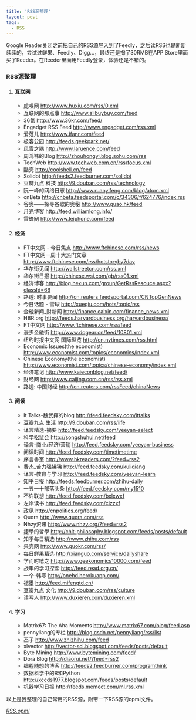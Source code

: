 ```yaml
---
title: 'RSS源整理'
layout: post
tags:
  - RSS
---
```

Google Reader关闭之前把自己的RSS源导入到了Feedly，之后读RSS也是断断续续的，尝试过鲜果、Feedly、Digg...，最终还是掏了30RMB在APP Store里面买了Reeder。在Reeder里面用Feedly登录，体验还是不错的。

### RSS源整理 ###
1. #### 互联网 ####
    + 虎嗅网 <http://www.huxiu.com/rss/0.xml>
    + 互联网的那点事 <http://www.alibuybuy.com/feed>
    + 36氪 <http://www.36kr.com/feed/>
    + Engadget RSS Feed <http://www.engadget.com/rss.xml>
    + 爱范儿 <http://www.ifanr.com/feed>
    + 极客公园 <http://feeds.geekpark.net/>
    + 风雪之隅 <http://www.laruence.com/feed>
    + 周鸿祎的Blog <http://zhouhongyi.blog.sohu.com/rss>
    + TechWeb <http://www.techweb.com.cn/rss/focus.xml>
    + 酷壳 <http://coolshell.cn/feed>
    + Solidot <http://feeds2.feedburner.com/solidot>
    + 豆瓣九点 科技 <http://9.douban.com/rss/technology>
    + 阮一峰的网络日志 <http://www.ruanyifeng.com/blog/atom.xml>
    + cnBeta <http://cnbeta.feedsportal.com/c/34306/f/624776/index.rss>
    + 谷奥——探寻谷歌的奥秘 <http://www.guao.hk/feed>
    + 月光博客 <http://feed.williamlong.info/>
    + 雷锋网 <http://www.leiphone.com/feed>
<!-- more -->
2. #### 经济 ####
    + FT中文网 - 今日焦点 <http://www.ftchinese.com/rss/news>
    + FT中文网一周十大热门文章 <http://www.ftchinese.com/rss/hotstoryby7day>
    + 华尔街见闻 <http://wallstreetcn.com/rss.xml>
    + 华尔街日报 <http://chinese.wsj.com/gb/rss01.xml>
    + 经济博客 <http://blog.hexun.com/group/GetRssResouce.aspx?classId=66>
    + 路透: 时事要闻 <http://cn.reuters.feedsportal.com/CNTopGenNews>
    + 今日话题 - 雪球 <http://xueqiu.com/hots/topic/rss>
    + 金融新闻_财新网 <http://finance.caixin.com/finance_news.xml>
    + HBR.org <http://feeds.harvardbusiness.org/harvardbusiness/>
    + FT中文网 <http://www.ftchinese.com/rss/feed>
    + 漫步金融街 <http://www.dogear.cn/feed/10801.xml>
    + 纽约时报中文网 国际纵览 <http://cn.nytimes.com/rss.html>
    + Economic Issues(the economist) <http://www.economist.com/topics/economics/index.xml>
    + Chinese Economy(the economist) <http://www.economist.com/topics/chinese-economy/index.xml>
    + 经济笔记 <http://www.kaieconblog.net/feed/>
    + 财经网 <http://www.caijing.com.cn/rss/rss.xml>
    + 路透: 中国财经 <http://cn.reuters.com/rssFeed/chinaNews>
3. #### 阅读 ####
    + It Talks-魏武挥的blog <http://feed.feedsky.com/ittalks>
    + 豆瓣九点 生活 <http://9.douban.com/rss/life>
    + 译言精选-摘要 <http://feed.feedsky.com/yeeyan-select>
    + 科学松鼠会 <http://songshuhui.net/feed>
    + 译言-商业/经济/营销 <http://feed.feedsky.com/yeeyan-business>
    + 阅读时间 <http://feed.feedsky.com/timetimetime>
    + 序言書室 <http://www.hkreaders.com/?feed=rss2>
    + 费杰_苦力强狒狒 <http://feed.feedsky.com/kuliqiang>
    + 译言-教育与学习 <http://feed.feedsky.com/yeeyan-learn>
    + 知乎日报 <http://feeds.feedburner.com/zhihu-daily>
    + 一五一十部落头条 <http://feed.feedsky.com/my1510>
    + 不许联想 <http://feed.feedsky.com/bxlxwxf>
    + 左岸读书 <http://feed.feedsky.com/clzzxf>
    + 政见 <http://cnpolitics.org/feed/>
    + Quora <http://www.quora.com/rss>
    + Nhzy资讯 <http://www.nhzy.org/?feed=rss2>
    + 捷學的哲學 <http://chit-philosophy.blogspot.com/feeds/posts/default>
    + 知乎每日精选 <http://www.zhihu.com/rss>
    + 果壳网 <http://www.guokr.com/rss/>
    + 每日鲜果精选 <http://xianguo.com/service/dailyshare>
    + 学而时嘻之 <http://www.geekonomics10000.com/feed>
    + 战隼的学习探索 <http://feed.read.org.cn/>
    + 一个-韩寒 <http://onehd.herokuapp.com/>
    + 褪墨 <http://feed.mifengtd.cn/>
    + 豆瓣九点 文化 <http://9.douban.com/rss/culture>
    + 读写人 <http://www.duxieren.com/duxieren.xml>
4. #### 学习 ####
    + Matrix67: The Aha Moments <http://www.matrix67.com/blog/feed.asp>
    + pennyliang的专栏 <http://blog.csdn.net/pennyliang/rss/list>
    + 丕子 <http://www.zhizhihu.com/feed>
    + xlvector <http://vector-sci.blogspot.com/feeds/posts/default>
    + Byte Mining <http://www.bytemining.com/feed/>
    + Dora Blog <http://diaorui.net/?feed=rss2>
    + 编程随想的博客 <http://feeds2.feedburner.com/programthink>
    + 数据科学中的R和Python <http://xccds1977.blogspot.com/feeds/posts/default>
    + 机器学习日报 <http://feeds.memect.com/ml.rss.xml>

以上是我整理的自己常用的RSS源，附带一下RSS源的opml文件。

[<i class="fa fa-download">RSS.opml</i>](/media/files/RSS.opml)
